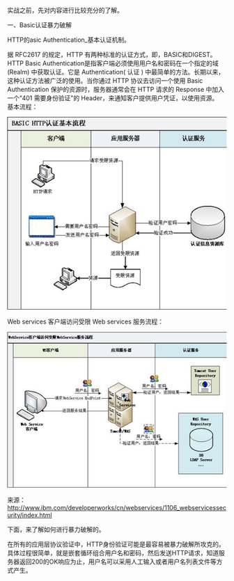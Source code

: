 
实战之前，先对内容进行比较充分的了解。  

一、Basic认证暴力破解   

HTTP的asic Authentication_基本认证机制。    

据 RFC2617 的规定，HTTP 有两种标准的认证方式，即，BASIC和DIGEST。HTTP Basic Authentication是指客户端必须使用用户名和密码在一个指定的域 (Realm) 中获取认证。它是 Authentication( 认证 ) 中最简单的方法。长期以来，这种认证方法被广泛的使用。当你通过 HTTP 协议去访问一个使用 Basic Authentication 保护的资源时，服务器通常会在 HTTP 请求的 Response 中加入一个"401 需要身份验证"的 Header，来通知客户提供用户凭证，以使用资源。  
基本流程：  

![](image01.jpg)   

Web services 客户端访问受限 Web services 服务流程：   

![](图片1.png)    

来源：http://www.ibm.com/developerworks/cn/webservices/1106_webservicessecurity/index.html    

下面，来了解如何进行暴力破解的。  

在所有的应用层协议验证中，HTTP身份验证可能是最容易被暴力破解所攻克的。具体过程很简单，就是嵌套循环组合用户名和密码，然后发送HTTP请求，知道服务器返回200的OK响应为止，用户名可以采用人工输入或者用户名列表文件等方式产生。  

